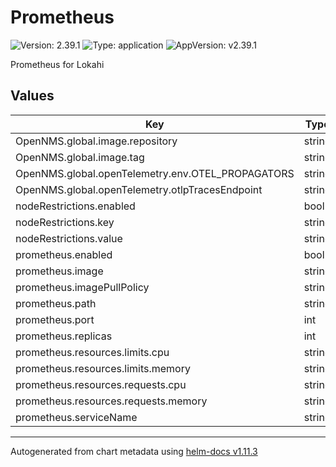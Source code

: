 # Prometheus

![Version: 2.39.1](https://img.shields.io/badge/Version-2.39.1-informational?style=flat-square) ![Type: application](https://img.shields.io/badge/Type-application-informational?style=flat-square) ![AppVersion: v2.39.1](https://img.shields.io/badge/AppVersion-v2.39.1-informational?style=flat-square)

Prometheus for Lokahi

## Values

| Key | Type | Default | Description |
|-----|------|---------|-------------|
| OpenNMS.global.image.repository | string | `"opennms"` |  |
| OpenNMS.global.image.tag | string | `"latest"` |  |
| OpenNMS.global.openTelemetry.env.OTEL_PROPAGATORS | string | `"tracecontext,baggage,jaeger"` |  |
| OpenNMS.global.openTelemetry.otlpTracesEndpoint | string | `nil` |  |
| nodeRestrictions.enabled | bool | `false` |  |
| nodeRestrictions.key | string | `"kubernetes.azure.com/scalesetpriority"` |  |
| nodeRestrictions.value | string | `"spot"` |  |
| prometheus.enabled | bool | `true` |  |
| prometheus.image | string | `"prom/prometheus:v2.39.1"` |  |
| prometheus.imagePullPolicy | string | `"IfNotPresent"` |  |
| prometheus.path | string | `"/prometheus"` |  |
| prometheus.port | int | `9090` |  |
| prometheus.replicas | int | `1` |  |
| prometheus.resources.limits.cpu | string | `"1"` |  |
| prometheus.resources.limits.memory | string | `"512Mi"` |  |
| prometheus.resources.requests.cpu | string | `"100m"` |  |
| prometheus.resources.requests.memory | string | `"100Mi"` |  |
| prometheus.serviceName | string | `"prometheus"` |  |

----------------------------------------------
Autogenerated from chart metadata using [helm-docs v1.11.3](https://github.com/norwoodj/helm-docs/releases/v1.11.3)

